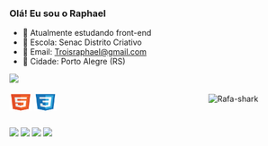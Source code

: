 ### Olá! Eu sou o Raphael

- 📓 Atualmente estudando front-end
- 📜 Escola: Senac Distrito Criativo
- 📩 Email: Troisraphael@gmail.com
- 🌇 Cidade: Porto Alegre (RS)

<div>
  <picture>
<source
  srcset="https://github-readme-stats.vercel.app/api?username=raphael&show_icons=true&theme=dark"
  media="(prefers-color-scheme: dark)"
/>
<source
  srcset="https://github-readme-stats.vercel.app/api?username=raphael&show_icons=true"
  media="(prefers-color-scheme: light), (prefers-color-scheme: no-preference)"
/>
<img src="https://github-readme-stats.vercel.app/api?username=raphael&show_icons=true" />
</picture>
  
<div>
  
  <div style="display: inline_block"><br>
  <img align="center" alt="Rafa-Js" height="30" width="40" 
  <img align="center" alt="Rafa-Ts" height="30" width="40" 
  <img align="center" alt="Rafa-HTML" height="30" width="40" src="https://raw.githubusercontent.com/devicons/devicon/master/icons/html5/html5-original.svg">
  <img align="center" alt="Rafa-CSS" height="30" width="40" src="https://raw.githubusercontent.com/devicons/devicon/master/icons/css3/css3-original.svg">
      <img align="right" alt="Rafa-shark" height="150" width="150" src="https://cdn.discordapp.com/attachments/906137313678065695/1113185963838017536/Firefly_furious_shark_with_blood_and_suspicious_hat_eating_a_pink_bird_15053.jpg">

</div>

  ##
  
  <div> 
  <a href="https://www.instagram.com/plump07/" target="_blank"><img src="https://img.shields.io/badge/-Instagram-%23E4405F?style=for-the-badge&logo=instagram&logoColor=white" target="_blank"></a>
  <a href = "mailto:troisraphael@gmail.com"><img src="https://img.shields.io/badge/-Gmail-%23333?style=for-the-badge&logo=gmail&logoColor=white" target="_blank"></a>
  <a href="https://github.com/Plump07" target="_blank"><img src="https://img.shields.io/badge/GitHub-100000?style=for-the-badge&logo=github&logoColor=white" target="_blank"></a> 
     <a href="" target="_blank"><img src="https://img.shields.io/badge/Windows-0078D6?style=for-the-badge&logo=windows&logoColor=white" target="_blank"></a> 
  
  
</div>


